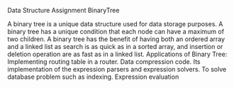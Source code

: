 Data Structure Assignment
BinaryTree

A binary tree is a unique data structure used for data storage purposes. 
A binary tree has a unique condition that each node can have a maximum of two children. 
A binary tree has the benefit of having both an ordered array and a linked list as search is as quick as in a sorted array, and insertion or deletion operation are as fast as in a linked list.
Applications of Binary Tree:
Implementing routing table in a router.
Data compression code.
Its implementation of the expression parsers and expression solvers.
To solve database problem such as indexing.
Expression evaluation
